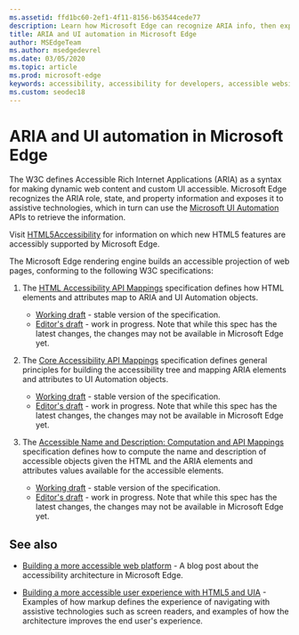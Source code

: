 ```yaml
---
ms.assetid: ffd1bc60-2ef1-4f11-8156-b63544cede77
description: Learn how Microsoft Edge can recognize ARIA info, then expose it to assistive technologies that can then use Microsoft UI Automation APIs.
title: ARIA and UI automation in Microsoft Edge
author: MSEdgeTeam
ms.author: msedgedevrel
ms.date: 03/05/2020
ms.topic: article
ms.prod: microsoft-edge
keywords: accessibility, accessibility for developers, accessible websites, edge, web development, ARIA, developer, UIA, UI Automation
ms.custom: seodec18
---
```

# ARIA and UI automation in Microsoft Edge

The W3C defines Accessible Rich Internet Applications (ARIA) as a syntax for making dynamic web content and custom UI accessible.  Microsoft Edge recognizes the ARIA role, state, and property information and exposes it to assistive technologies, which in turn can use the [Microsoft UI Automation](https://blogs.msdn.microsoft.com/winuiautomation/) APIs to retrieve the information.

Visit [HTML5Accessibility](https://html5accessibility.com) for information on which new HTML5 features are accessibly supported by Microsoft Edge.

The Microsoft Edge rendering engine builds an accessible projection of web pages, conforming to the following W3C specifications:

1. The [HTML Accessibility API Mappings](https://w3.org/TR/html-aam-1.0/) specification defines how HTML elements and attributes map to ARIA and UI Automation objects.
   * [Working draft](https://w3.org/TR/html-aam-1.0/) - stable version of the specification.
   * [Editor's draft](https://w3c.github.io/html-aam/) - work in progress.  Note that while this spec has the latest changes, the changes may not be available in Microsoft Edge yet.

2. The [Core Accessibility API Mappings](https://w3.org/TR/core-aam-1.1/) specification defines general principles for building the accessibility tree and mapping ARIA elements and attributes to UI Automation objects.
   * [Working draft](https://w3.org/TR/core-aam-1.1/) - stable version of the specification.
   * [Editor's draft](https://w3c.github.io/core-aam/) - work in progress.  Note that while this spec has the latest changes, the changes may not be available in Microsoft Edge yet.

3. The [Accessible Name and Description: Computation and API Mappings](https://w3.org/TR/accname-aam-1.1/) specification defines how to compute the name and description of accessible objects given the HTML and the ARIA elements and attributes values available for the accessible elements.
   * [Working draft](https://w3.org/TR/accname-aam-1.1/) - stable version of the specification.
   * [Editor's draft](https://w3c.github.io/accname/) - work in progress.  Note that while this spec has the latest changes, the changes may not be available in Microsoft Edge yet.


<!-- ====================================================================== -->
## See also

* [Building a more accessible web platform](https://blogs.windows.com/msedgedev/2016/04/20/building-a-more-accessible-web-platform/) - A blog post about the accessibility architecture in Microsoft Edge.

* [Building a more accessible user experience with HTML5 and UIA](https://blogs.windows.com/msedgedev/2016/05/12/accessible-ux-with-html5-and-uia/) - Examples of how markup defines the experience of navigating with assistive technologies such as screen readers, and examples of how the architecture improves the end user's experience.

